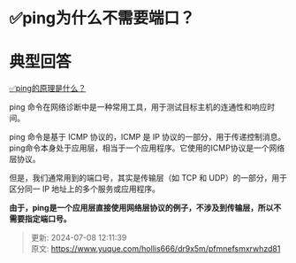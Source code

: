 # ✅ping为什么不需要端口？

# 典型回答


[✅ping的原理是什么？](https://www.yuque.com/hollis666/dr9x5m/ivry7a)



ping 命令在网络诊断中是一种常用工具，用于测试目标主机的连通性和响应时间。



ping 命令是基于 ICMP 协议的，ICMP 是 IP 协议的一部分，用于传递控制消息。ping命令本身处于应用层，相当于一个应用程序。它使用的ICMP协议是一个网络层协议。



但是，我们通常用到的端口号，其实是传输层（如 TCP 和 UDP）的一部分，用于区分同一 IP 地址上的多个服务或应用程序。



**由于，ping是一个应用层直接使用网络层协议的例子，不涉及到传输层，所以不需要指定端口号。**



> 更新: 2024-07-08 12:11:39  
> 原文: <https://www.yuque.com/hollis666/dr9x5m/pfmnefsmxrwhzd81>